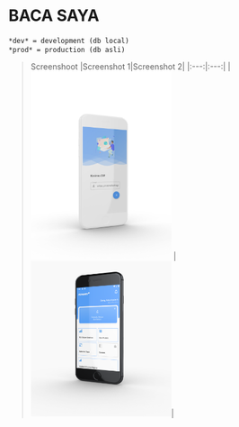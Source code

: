 # BACA SAYA

```
*dev* = development (db local) 
*prod* = production (db asli)
```

> Screenshoot
|Screenshot 1|Screenshot 2|
|:---:|:---:|
|<img src="screenshoot_app/ss.png"  width="250">
|<img src="screenshoot_app/ss2.png"  width="250">|